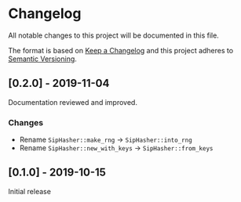 # Changelog
All notable changes to this project will be documented in this file.

The format is based on [Keep a Changelog](http://keepachangelog.com/en/1.0.0/)
and this project adheres to [Semantic Versioning](https://semver.org/spec/v2.0.0.html).

## [0.2.0] - 2019-11-04
Documentation reviewed and improved.

### Changes
-   Rename `SipHasher::make_rng` → `SipHasher::into_rng`
-   Rename `SipHasher::new_with_keys` → `SipHasher::from_keys`

## [0.1.0] - 2019-10-15
Initial release

